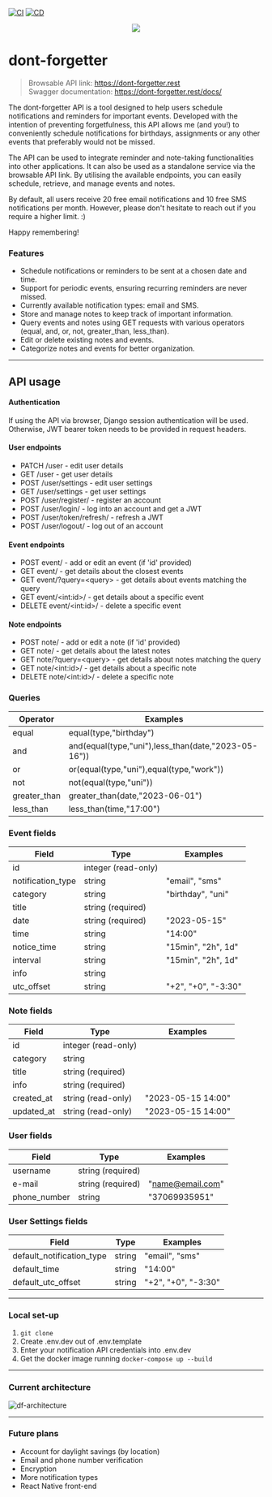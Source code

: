 [![CI](https://github.com/zmilv/dont-forgetter/actions/workflows/ci.yml/badge.svg)](https://github.com/zmilv/dont-forgetter/actions/workflows/ci.yml)
[![CD](https://github.com/zmilv/dont-forgetter/actions/workflows/cd.yml/badge.svg)](https://github.com/zmilv/dont-forgetter/actions/workflows/cd.yml)
<div align="center"><img src="https://github.com/zmilv/dont-forgetter/assets/27917439/9dc5b3db-7fac-4c1c-9611-f9e956ff8352)" /></div>

# dont-forgetter

>Browsable API link: https://dont-forgetter.rest \
>Swagger documentation: https://dont-forgetter.rest/docs/

The dont-forgetter API is a tool designed to help users schedule notifications and reminders for important events. Developed with the intention of preventing forgetfulness, this API allows me (and you!) to conveniently schedule notifications for birthdays, assignments or any other events that preferably would not be missed.

The API can be used to integrate reminder and note-taking functionalities into other applications. It can also be used as a standalone service via the browsable API link. By utilising the available endpoints, you can easily schedule, retrieve, and manage events and notes.

By default, all users receive 20 free email notifications and 10 free SMS notifications per month. However, please don't hesitate to reach out if you require a higher limit. :)

Happy remembering!

### Features
- Schedule notifications or reminders to be sent at a chosen date and time.
- Support for periodic events, ensuring recurring reminders are never missed.
- Currently available notification types: email and SMS.
- Store and manage notes to keep track of important information.
- Query events and notes using GET requests with various operators (equal, and, or, not, greater_than, less_than).
- Edit or delete existing notes and events.
- Categorize notes and events for better organization.

---

## API usage
#### Authentication
If using the API via browser, Django session authentication will be used.
Otherwise, JWT bearer token needs to be provided in request headers.
#### User endpoints
- PATCH /user - edit user details
- GET /user - get user details
- POST /user/settings - edit user settings
- GET /user/settings - get user settings
- POST /user/register/ - register an account
- POST /user/login/ - log into an account and get a JWT
- POST /user/token/refresh/ - refresh a JWT
- POST /user/logout/ - log out of an account
#### Event endpoints
- POST event/ - add or edit an event (if 'id' provided)
- GET event/ - get details about the closest events
- GET event/?query=\<query\> - get details about events matching the query
- GET event/\<int:id\>/ - get details about a specific event
- DELETE event/\<int:id\>/ - delete a specific event
#### Note endpoints
- POST note/ - add or edit a note (if 'id' provided)
- GET note/ - get details about the latest notes
- GET note/?query=\<query\> - get details about notes matching the query
- GET note/\<int:id\>/ - get details about a specific note
- DELETE note/\<int:id\>/ - delete a specific note

### Queries
| Operator     | Examples                                            |
|--------------|-----------------------------------------------------|
| equal        | equal(type,"birthday")                              |
| and          | and(equal(type,"uni"),less_than(date,"2023-05-16")) |
| or           | or(equal(type,"uni"),equal(type,"work"))            |
| not          | not(equal(type,"uni"))                              |
| greater_than | greater_than(date,"2023-06-01")                     |
| less_than    | less_than(time,"17:00")                             |

### Event fields
| Field             | Type                | Examples            |
|-------------------|---------------------|---------------------|
| id                | integer (read-only) |                     |
| notification_type | string              | "email", "sms"      |
| category          | string              | "birthday", "uni"   |
| title             | string (required)   |                     |
| date              | string (required)   | "2023-05-15"        |
| time              | string              | "14:00"             |
| notice_time       | string              | "15min", "2h", 1d"  |
| interval          | string              | "15min", "2h", 1d"  |
| info              | string              |                     |
| utc_offset        | string              | "+2", "+0", "-3:30" |

### Note fields
| Field      | Type                | Examples           |
|------------|---------------------|--------------------|
| id         | integer (read-only) |                    |
| category   | string              |                    |
| title      | string (required)   |                    |
| info       | string (required)   |                    |
| created_at | string (read-only)  | "2023-05-15 14:00" |
| updated_at | string (read-only)  | "2023-05-15 14:00" |

### User fields
| Field        | Type              | Examples          |
|--------------|-------------------|-------------------|
| username     | string (required) |                   |
| e-mail       | string (required) | "name@email.com"  |
| phone_number | string            | "37069935951"     |

### User Settings fields
| Field                     | Type   | Examples            |
|---------------------------|--------|---------------------|
| default_notification_type | string | "email", "sms"      |
| default_time              | string | "14:00"             |
| default_utc_offset        | string | "+2", "+0", "-3:30" |


---

### Local set-up
1. ```git clone```
2. Create .env.dev out of .env.template
3. Enter your notification API credentials into .env.dev
4. Get the docker image running ```docker-compose up --build```

---

### Current architecture
![df-architecture](https://github.com/zmilv/dont-forgetter/assets/27917439/ba7a3a3f-610c-47c5-8fc0-75028043c5ef)

---

### Future plans
- Account for daylight savings (by location)
- Email and phone number verification
- Encryption
- More notification types
- React Native front-end
